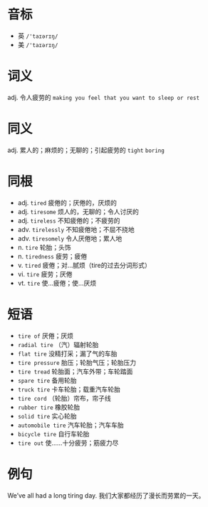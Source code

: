 # 音标

- 英 `/'taɪərɪŋ/`
- 美 `/'taɪərɪŋ/`

# 词义

adj. 令人疲劳的
`making you feel that you want to sleep or rest`

# 同义

adj. 累人的；麻烦的；无聊的；引起疲劳的
`tight` `boring`

# 同根

- adj. `tired` 疲倦的；厌倦的，厌烦的
- adj. `tiresome` 烦人的，无聊的；令人讨厌的
- adj. `tireless` 不知疲倦的；不疲劳的
- adv. `tirelessly` 不知疲倦地；不屈不挠地
- adv. `tiresomely` 令人厌倦地；累人地
- n. `tire` 轮胎；头饰
- n. `tiredness` 疲劳；疲倦
- v. `tired` 疲倦；对…腻烦（tire的过去分词形式）
- vi. `tire` 疲劳；厌倦
- vt. `tire` 使…疲倦；使…厌烦

# 短语

- `tire of` 厌倦；厌烦
- `radial tire` （汽）辐射轮胎
- `flat tire` 没精打采；漏了气的车胎
- `tire pressure` 胎压；轮胎气压；轮胎压力
- `tire tread` 轮胎面；汽车外带；车轮踏面
- `spare tire` 备用轮胎
- `truck tire` 卡车轮胎；载重汽车轮胎
- `tire cord` （轮胎）帘布，帘子线
- `rubber tire` 橡胶轮胎
- `solid tire` 实心轮胎
- `automobile tire` 汽车轮胎；汽车车胎
- `bicycle tire` 自行车轮胎
- `tire out` 使……十分疲劳；筋疲力尽

# 例句

We’ve all had a long tiring day.
我们大家都经历了漫长而劳累的一天。


